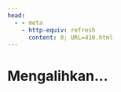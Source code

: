 ```yaml
---
head:
  - - meta
    - http-equiv: refresh
      content: 0; URL=410.html
---
```


# Mengalihkan...
